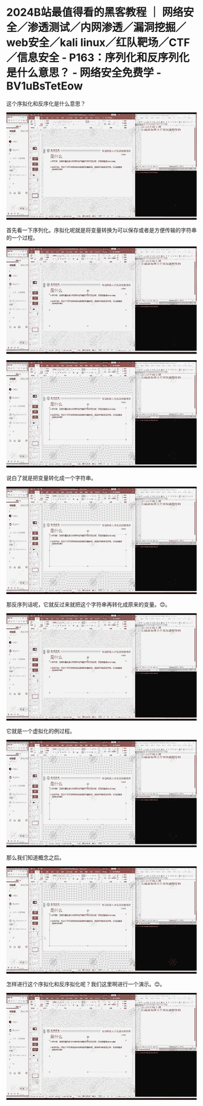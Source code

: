 # 2024B站最值得看的黑客教程 ｜ 网络安全／渗透测试／内网渗透／漏洞挖掘／web安全／kali linux／红队靶场／CTF／信息安全 - P163：序列化和反序列化是什么意思？ - 网络安全免费学 - BV1uBsTetEow

这个序拟化和反序化是什么意思？

![](img/566a1c42b8fbd95a4ac18e23219efd7a_1.png)

首先看一下序列化。序拟化呢就是将变量转换为可以保存或者是方便传输的字符串的一个过程。

![](img/566a1c42b8fbd95a4ac18e23219efd7a_3.png)

![](img/566a1c42b8fbd95a4ac18e23219efd7a_4.png)

说白了就是把变量转化成一个字符串。

![](img/566a1c42b8fbd95a4ac18e23219efd7a_6.png)

那反序列话呢，它就反过来就把这个字符串再转化成原来的变量。😊。

![](img/566a1c42b8fbd95a4ac18e23219efd7a_8.png)

它就是一个虚拟化的例过程。

![](img/566a1c42b8fbd95a4ac18e23219efd7a_10.png)

那么我们知道概念之后。

![](img/566a1c42b8fbd95a4ac18e23219efd7a_12.png)

怎样进行这个序拟化和反序拟化呢？我们这里啊进行一个演示。😊。

![](img/566a1c42b8fbd95a4ac18e23219efd7a_14.png)
